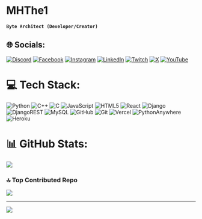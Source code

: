 # MHThe1

**`Byte Architect (Developer/Creator)`**


## 🌐 Socials:
[![Discord](https://img.shields.io/badge/Discord-%237289DA.svg?logo=discord&logoColor=white)](https://discord.gg/mhthe1) [![Facebook](https://img.shields.io/badge/Facebook-%231877F2.svg?logo=Facebook&logoColor=white)](https://facebook.com/mhthe1) [![Instagram](https://img.shields.io/badge/Instagram-%23E4405F.svg?logo=Instagram&logoColor=white)](https://instagram.com/mhthe1) [![LinkedIn](https://img.shields.io/badge/LinkedIn-%230077B5.svg?logo=linkedin&logoColor=white)](https://linkedin.com/in/mehedi-hasan-tanvir-5507b0228) [![Twitch](https://img.shields.io/badge/Twitch-%239146FF.svg?logo=Twitch&logoColor=white)](https://twitch.tv/mhthe1) [![X](https://img.shields.io/badge/X-black.svg?logo=X&logoColor=white)](https://x.com/mh_the1) [![YouTube](https://img.shields.io/badge/YouTube-%23FF0000.svg?logo=YouTube&logoColor=white)](https://youtube.com/@mhthe1) 

# 💻 Tech Stack:
![Python](https://img.shields.io/badge/python-3670A0?style=for-the-badge&logo=python&logoColor=ffdd54) ![C++](https://img.shields.io/badge/c++-%2300599C.svg?style=for-the-badge&logo=c%2B%2B&logoColor=white) ![C](https://img.shields.io/badge/c-%2300599C.svg?style=for-the-badge&logo=c&logoColor=white) ![JavaScript](https://img.shields.io/badge/javascript-%23323330.svg?style=for-the-badge&logo=javascript&logoColor=%23F7DF1E) ![HTML5](https://img.shields.io/badge/html5-%23E34F26.svg?style=for-the-badge&logo=html5&logoColor=white) ![React](https://img.shields.io/badge/react-%2320232a.svg?style=for-the-badge&logo=react&logoColor=%2361DAFB) ![Django](https://img.shields.io/badge/django-%23092E20.svg?style=for-the-badge&logo=django&logoColor=white) ![DjangoREST](https://img.shields.io/badge/DJANGO-REST-ff1709?style=for-the-badge&logo=django&logoColor=white&color=ff1709&labelColor=gray) ![MySQL](https://img.shields.io/badge/mysql-4479A1.svg?style=for-the-badge&logo=mysql&logoColor=white) ![GitHub](https://img.shields.io/badge/github-%23121011.svg?style=for-the-badge&logo=github&logoColor=white) ![Git](https://img.shields.io/badge/git-%23F05033.svg?style=for-the-badge&logo=git&logoColor=white) ![Vercel](https://img.shields.io/badge/vercel-%23000000.svg?style=for-the-badge&logo=vercel&logoColor=white) ![PythonAnywhere](https://img.shields.io/badge/pythonanywhere-%232F9FD7.svg?style=for-the-badge&logo=pythonanywhere&logoColor=151515) ![Heroku](https://img.shields.io/badge/heroku-%23430098.svg?style=for-the-badge&logo=heroku&logoColor=white)

# 📊 GitHub Stats:
<!-- ![](https://github-readme-stats.vercel.app/api?username=mhthe1&theme=dark&hide_border=false&include_all_commits=false&count_private=false)<br/>
![](https://github-readme-streak-stats.herokuapp.com/?user=mhthe1&theme=dark&hide_border=false)<br/> -->
![](https://github-readme-stats.vercel.app/api/top-langs/?username=mhthe1&theme=dark&hide_border=false&include_all_commits=false&count_private=false&layout=compact)

<!-- ## 🏆 GitHub Trophies
![](https://github-profile-trophy.vercel.app/?username=mhthe1&theme=radical&no-frame=false&no-bg=true&margin-w=4) -->

### 🔝 Top Contributed Repo
![](https://github-contributor-stats.vercel.app/api?username=mhthe1&limit=5&theme=dark&combine_all_yearly_contributions=true)

---
[![](https://visitcount.itsvg.in/api?id=mhthe1&icon=0&color=0)](https://visitcount.itsvg.in)
